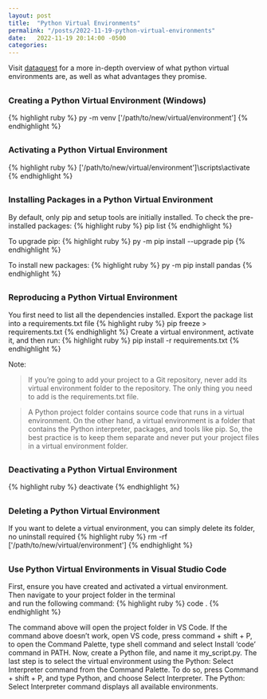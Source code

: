 ```yaml
---
layout: post
title:  "Python Virtual Environments"
permalink: "/posts/2022-11-19-python-virtual-environments"
date:   2022-11-19 20:14:00 -0500
categories: 
---
```



Visit [dataquest][data-quest] for a more in-depth overview of what python virtual environments are, as well as 
what advantages they promise. 


<h3 style = "margin-top: 1.8em">Creating a Python Virtual Environment (Windows)</h3>
<!-- #; font-size: 14px -->
{% highlight ruby %}
py -m venv ['/path/to/new/virtual/environment']
{% endhighlight %}

<h3 style = "margin-top: 1.8em">Activating a Python Virtual Environment</h3>
{% highlight ruby %}
['/path/to/new/virtual/environment']\scripts\activate
{% endhighlight %}

<h3 style = "margin-top: 1.8em">Installing Packages in a Python Virtual Environment</h3>
By default, only pip and setup tools are initially installed. To check the pre-installed packages:
{% highlight ruby %}
pip list
{% endhighlight %}

To upgrade pip:
{% highlight ruby %}
py -m pip install --upgrade pip
{% endhighlight %}

To install new packages:
{% highlight ruby %}
py -m pip install pandas
{% endhighlight %}

<h3 style = "margin-top: 1.8em">Reproducing a Python Virtual Environment</h3>
You first need to list all the dependencies installed. Export the package list into a requirements.txt file
{% highlight ruby %}
pip freeze > requirements.txt
{% endhighlight %}
Create a virtual environment, activate it, and then run:
{% highlight ruby %}
pip install -r requirements.txt
{% endhighlight %}

Note: 
> If you’re going to add your project to a Git repository, never add its virtual environment folder to the repository. The only thing you need to add is the requirements.txt file.

> A Python project folder contains source code that runs in a virtual environment. On the other hand, a virtual environment is a folder that contains the Python interpreter, packages, and tools like pip. So, the best practice is to keep them separate and never put your project files in a virtual environment folder. 

<h3 style = "margin-top: 1.8em">Deactivating a Python Virtual Environment</h3>
{% highlight ruby %}
deactivate
{% endhighlight %}

<h3 style = "margin-top: 1.8em">Deleting a Python Virtual Environment</h3>
If you want to delete a virtual environment, you can simply delete its folder, no uninstall required
{% highlight ruby %}
rm -rf ['/path/to/new/virtual/environment']
{% endhighlight %}

<h3 style = "margin-top: 1.8em">Use Python Virtual Environments in Visual Studio Code</h3>
First, ensure you have created and activated a virtual environment.<br>
Then navigate to your project folder in the terminal <br> 
and run the following command:
{% highlight ruby %}
code .
{% endhighlight %}

The command above will open the project folder in VS Code. If the command above doesn’t work, open VS code, press command + shift + P, to open the Command Palette, type shell command and select Install ‘code’ command in PATH. Now, create a Python file, and name it my_script.py. The last step is to select the virtual environment using the Python: Select Interpreter command from the Command Palette. To do so, press Command + shift + P, and type Python, and choose Select Interpreter.
The Python: Select Interpreter command displays all available environments. 



[data-quest]:  https://www.dataquest.io/blog/a-complete-guide-to-python-virtual-environments/